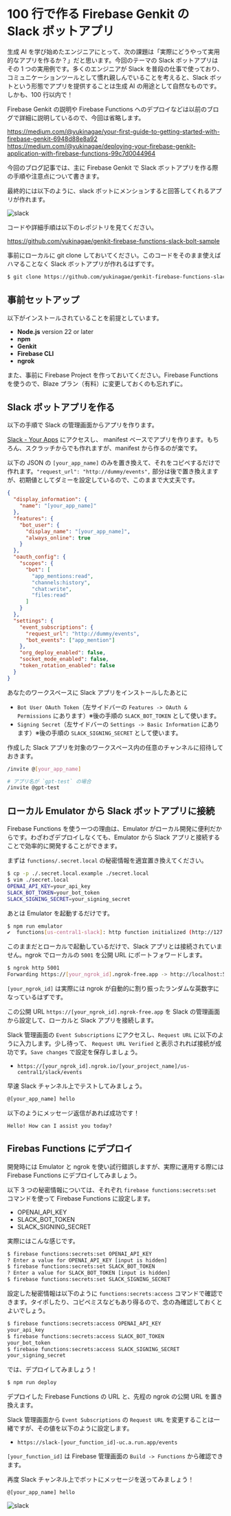 # 100 行で作る Firebase Genkit の Slack ボットアプリ

生成 AI を学び始めたエンジニアにとって、次の課題は「実際にどうやって実用的なアプリを作るか？」だと思います。今回のテーマの Slack ボットアプリはその 1 つの実用例です。多くのエンジニアが Slack を普段の仕事で使っており、コミュニケーションツールとして慣れ親しんでいることを考えると、Slack ボットという形態でアプリを提供することは生成 AI の用途として自然なものです。しかも、100 行以内で！

Firebase Genkit の説明や Firebase Functions へのデプロイなどは以前のブログで詳細に説明しているので、今回は省略します。

https://medium.com/@yukinagae/your-first-guide-to-getting-started-with-firebase-genkit-6948d88e8a92
https://medium.com/@yukinagae/deploying-your-firebase-genkit-application-with-firebase-functions-99c7d0044964

今回のブログ記事では、主に Firebase Genkit で Slack ボットアプリを作る際の手順や注意点について書きます。

最終的には以下のように、slack ボットにメンションすると回答してくれるアプリが作れます。

![slack](https://raw.githubusercontent.com/yukinagae/genkit-firebase-functions-slack-bolt-sample/main/docs/slack.png)

コードや詳細手順は以下のレポジトリを見てください。

https://github.com/yukinagae/genkit-firebase-functions-slack-bolt-sample

事前にローカルに git clone しておいてください。このコードをそのまま使えばハマることなく Slack ボットアプリが作れるはずです。

```bash
$ git clone https://github.com/yukinagae/genkit-firebase-functions-slack-bolt-sample.git
```

## 事前セットアップ

以下がインストールされていることを前提としています。

- **Node.js** version 22 or later
- **npm**
- **Genkit**
- **Firebase CLI**
- **ngrok**

また、事前に Firebase Project を作っておいてください。Firebase Functions を使うので、Blaze プラン（有料）に変更しておくのも忘れずに。

## Slack ボットアプリを作る

以下の手順で Slack の管理画面からアプリを作ります。

[Slack - Your Apps](https://api.slack.com/apps) にアクセスし、 manifest ベースでアプリを作ります。もちろん、スクラッチからでも作れますが、manifest から作るのが楽です。

以下の JSON の `[your_app_name]` のみを置き換えて、それをコピペするだけで作れます。`"request_url": "http://dummy/events",` 部分は後で置き換えますが、初期値としてダミーを設定しているので、このままで大丈夫です。

```json
{
  "display_information": {
    "name": "[your_app_name]"
  },
  "features": {
    "bot_user": {
      "display_name": "[your_app_name]",
      "always_online": true
    }
  },
  "oauth_config": {
    "scopes": {
      "bot": [
        "app_mentions:read",
        "channels:history",
        "chat:write",
        "files:read"
      ]
    }
  },
  "settings": {
    "event_subscriptions": {
      "request_url": "http://dummy/events",
      "bot_events": ["app_mention"]
    },
    "org_deploy_enabled": false,
    "socket_mode_enabled": false,
    "token_rotation_enabled": false
  }
}
```

あなたのワークスペースに Slack アプリをインストールしたあとに

- `Bot User OAuth Token`（左サイドバーの `Features -> OAuth & Permissions` にあります）※後の手順の `SLACK_BOT_TOKEN` として使います。
- `Signing Secret`（左サイドバーの `Settings -> Basic Information` にあります）※後の手順の `SLACK_SIGNING_SECRET` として使います。

作成した Slack アプリを対象のワークスペース内の任意のチャンネルに招待しておきます。

```bash
/invite @[your_app_name]

# アプリ名が `gpt-test` の場合
/invite @gpt-test
```

## ローカル Emulator から Slack ボットアプリに接続

Firebase Functions を使う一つの理由は、Emulator がローカル開発に便利だからです。わざわざデプロイしなくても、Emulator から Slack アプリと接続することで効率的に開発することができます。

まずは `functions/.secret.local` の秘密情報を適宜置き換えてください。

```bash
$ cp -p ./.secret.local.example ./secret.local
$ vim ./secret.local
OPENAI_API_KEY=your_api_key
SLACK_BOT_TOKEN=your_bot_token
SLACK_SIGNING_SECRET=your_signing_secret
```

あとは Emulator を起動するだけです。

```bash
$ npm run emulator
✔  functions[us-central1-slack]: http function initialized (http://127.0.0.1:5001/[your_project_name]/us-central1/slack).
```

このままだとローカルで起動しているだけで、Slack アプリとは接続されていません。ngrok でローカルの `5001` を公開 URL にポートフォワードします。

```bash
$ ngrok http 5001
Forwarding https://[your_ngrok_id].ngrok-free.app -> http://localhost:5001
```

`[your_ngrok_id]` は実際には ngrok が自動的に割り振ったランダムな英数字になっているはずです。

この公開 URL `https://[your_ngrok_id].ngrok-free.app` を Slack の管理画面から設定して、ローカルと Slack アプリを接続します。

Slack 管理画面の `Event Subscriptions` にアクセスし、`Request URL` に以下のように入力します。少し待って、 `Request URL Verified` と表示されれば接続が成功です。`Save changes` で設定を保存しましょう。

- `https://[your_ngrok_id].ngrok.io/[your_project_name]/us-central1/slack/events`

早速 Slack チャンネル上でテストしてみましょう。

```bash
@[your_app_name] hello
```

以下のようにメッセージ返信があれば成功です！

```text
Hello! How can I assist you today?
```

## Firebas Functions にデプロイ

開発時には Emulator と ngrok を使い試行錯誤しますが、実際に運用する際には Firebase Functions にデプロイしてみましょう。

以下 3 つの秘密情報については、それぞれ `firebase functions:secrets:set` コマンドを使って Firebase Functions に設定します。

- OPENAI_API_KEY
- SLACK_BOT_TOKEN
- SLACK_SIGNING_SECRET

実際にはこんな感じです。

```bash
$ firebase functions:secrets:set OPENAI_API_KEY
? Enter a value for OPENAI_API_KEY [input is hidden]
$ firebase functions:secrets:set SLACK_BOT_TOKEN
? Enter a value for SLACK_BOT_TOKEN [input is hidden]
$ firebase functions:secrets:set SLACK_SIGNING_SECRET
```

設定した秘密情報は以下のように `functions:secrets:access` コマンドで確認できます。タイポしたり、コピペミスなどもあり得るので、念の為確認しておくとよいでしょう。

```bash
$ firebase functions:secrets:access OPENAI_API_KEY
your_api_key
$ firebase functions:secrets:access SLACK_BOT_TOKEN
your_bot_token
$ firebase functions:secrets:access SLACK_SIGNING_SECRET
your_signing_secret
```

では、デプロイしてみましょう！

```bash
$ npm run deploy
```

デプロイした Firebase Functions の URL と、先程の ngrok の公開 URL を置き換えます。

Slack 管理画面から `Event Subscriptions` の `Request URL` を変更することは一緒ですが、その値を以下のように設定します。

- `https://slack-[your_function_id]-uc.a.run.app/events`

`[your_function_id]` は Firebase 管理画面の `Build -> Functions` から確認できます。

再度 Slack チャンネル上でボットにメッセージを送ってみましょう！

```bash
@[your_app_name] hello
```

![slack](https://raw.githubusercontent.com/yukinagae/genkit-firebase-functions-slack-bolt-sample/main/docs/slack.png)
